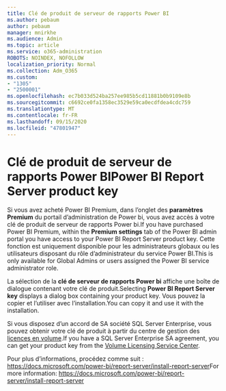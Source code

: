 ```yaml
---
title: Clé de produit de serveur de rapports Power BI
ms.author: pebaum
author: pebaum
manager: mnirkhe
ms.audience: Admin
ms.topic: article
ms.service: o365-administration
ROBOTS: NOINDEX, NOFOLLOW
localization_priority: Normal
ms.collection: Adm_O365
ms.custom:
- "1305"
- "2500001"
ms.openlocfilehash: ec7b033d524ba257ee985b5cd11881b0b9109e8b
ms.sourcegitcommit: c6692ce0fa1358ec3529e59ca0ecdfdea4cdc759
ms.translationtype: MT
ms.contentlocale: fr-FR
ms.lasthandoff: 09/15/2020
ms.locfileid: "47801947"
---
```

# <a name="power-bi-report-server-product-key"></a><span data-ttu-id="60274-102">Clé de produit de serveur de rapports Power BI</span><span class="sxs-lookup"><span data-stu-id="60274-102">Power BI Report Server product key</span></span>

<span data-ttu-id="60274-103">Si vous avez acheté Power BI Premium, dans l’onglet des **paramètres Premium** du portail d’administration de Power bi, vous avez accès à votre clé de produit de serveur de rapports Power bi.</span><span class="sxs-lookup"><span data-stu-id="60274-103">If you have purchased Power BI Premium, within the **Premium settings** tab of the Power BI admin portal you have access to your Power BI Report Server product key.</span></span> <span data-ttu-id="60274-104">Cette fonction est uniquement disponible pour les administrateurs globaux ou les utilisateurs disposant du rôle d’administrateur du service Power BI.</span><span class="sxs-lookup"><span data-stu-id="60274-104">This is only available for Global Admins or users assigned the Power BI service administrator role.</span></span>

<span data-ttu-id="60274-105">La sélection de la **clé de serveur de rapports Power bi** affiche une boîte de dialogue contenant votre clé de produit.</span><span class="sxs-lookup"><span data-stu-id="60274-105">Selecting **Power BI Report Server key** displays a dialog box containing your product key.</span></span> <span data-ttu-id="60274-106">Vous pouvez la copier et l’utiliser avec l’installation.</span><span class="sxs-lookup"><span data-stu-id="60274-106">You can copy it and use it with the installation.</span></span>

<span data-ttu-id="60274-107">Si vous disposez d’un accord de SA société SQL Server Enterprise, vous pouvez obtenir votre clé de produit à partir du centre de gestion des [licences en volume](https://www.microsoft.com/Licensing/servicecenter/).</span><span class="sxs-lookup"><span data-stu-id="60274-107">If you have a SQL Server Enterprise SA agreement, you can get your product key from the [Volume Licensing Service Center](https://www.microsoft.com/Licensing/servicecenter/).</span></span>

<span data-ttu-id="60274-108">Pour plus d’informations, procédez comme suit : https://docs.microsoft.com/power-bi/report-server/install-report-server</span><span class="sxs-lookup"><span data-stu-id="60274-108">For more information: https://docs.microsoft.com/power-bi/report-server/install-report-server</span></span>
